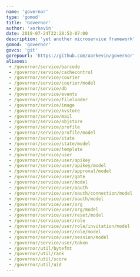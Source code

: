 ```yaml
---
name: 'governor'
type: 'gomod'
title: 'Governor'
author: 'xorkevin'
date: 2019-07-24T22:28:53-07:00
description: 'yet another microservice framework'
gomod: 'governor'
govcs: 'git'
gorepourl: 'https://github.com/xorkevin/governor'
aliases:
 - /governor/service/barcode
 - /governor/service/cachecontrol
 - /governor/service/courier
 - /governor/service/courier/model
 - /governor/service/db
 - /governor/service/events
 - /governor/service/fileloader
 - /governor/service/image
 - /governor/service/kvstore
 - /governor/service/mail
 - /governor/service/objstore
 - /governor/service/profile
 - /governor/service/profile/model
 - /governor/service/state
 - /governor/service/state/model
 - /governor/service/template
 - /governor/service/user
 - /governor/service/user/apikey
 - /governor/service/user/apikey/model
 - /governor/service/user/approval/model
 - /governor/service/user/gate
 - /governor/service/user/model
 - /governor/service/user/oauth
 - /governor/service/user/oauth/connection/model
 - /governor/service/user/oauth/model
 - /governor/service/user/org
 - /governor/service/user/org/model
 - /governor/service/user/reset/model
 - /governor/service/user/role
 - /governor/service/user/role/invitation/model
 - /governor/service/user/role/model
 - /governor/service/user/session/model
 - /governor/service/user/token
 - /governor/util/bytefmt
 - /governor/util/rank
 - /governor/util/score
 - /governor/util/uid
---
```

